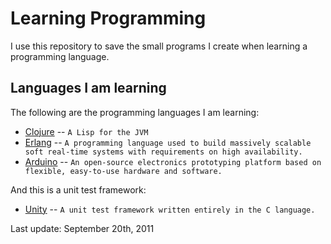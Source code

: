 Learning Programming
====================

I use this repository to save the small programs I create when learning a programming language.



Languages I am learning
-----------------------

The following are the programming languages I am learning:

* [Clojure](http://clojure.org/) -- `A Lisp for the JVM`
* [Erlang](http://erlang.org/) -- `A programming language used to build massively scalable soft real-time systems with requirements on high availability.`
* [Arduino](http://www.arduino.cc/) -- `An open-source electronics prototyping platform based on flexible, easy-to-use hardware and software.`

And this is a unit test framework:
* [Unity](http://sourceforge.net/projects/unity/) -- `A unit test framework written entirely in the C language.`

Last update: September 20th, 2011
